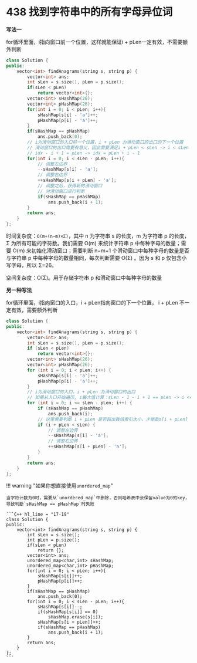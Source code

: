 # 438 找到字符串中的所有字母异位词

**写法一**

for循环里面，i指向窗口前一个位置，这样就能保证i + pLen一定有效，不需要额外判断

```C++
class Solution {
public:
    vector<int> findAnagrams(string s, string p) {
        vector<int> ans;
        int sLen = s.size(), pLen = p.size();
        if(sLen < pLen)
            return vector<int>{};
        vector<int> sHashMap(26);
        vector<int> pHashMap(26);       
        for(int i = 0; i < pLen; i++){
            sHashMap[s[i] - 'a']++;
            pHashMap[p[i] - 'a']++;
        }
        if(sHashMap == pHashMap)
            ans.push_back(0);
        // i为滑动窗口的入口前一个位置，i + pLen 为滑动窗口的出口的下一个位置
        // 滑动窗口的出口需要有意义，因此需要满足i + pLen < sLen -> i < sLen - pLen
        // idx - i + 1 = pLen -> idx = pLen + i - 1
        for(int i = 0; i < sLen - pLen; i++){
            // 调整左边界
            --sHashMap[s[i] - 'a'];
            // 调整右边界
            ++sHashMap[s[i + pLen] - 'a'];
            // 调整之后，获得新的滑动窗口
            // 对滑动窗口进行判断
            if(sHashMap == pHashMap)
                ans.push_back(i + 1);
        }
        return ans;
    }
};
```

时间复杂度：`O(m+(n−m)×Σ)`，其中 n 为字符串 s 的长度，m 为字符串 p 的长度，Σ 为所有可能的字符数。我们需要 O(m) 来统计字符串 p 中每种字母的数量；需要 O(m) 来初始化滑动窗口；需要判断 n−m+1 个滑动窗口中每种字母的数量是否与字符串 p 中每种字母的数量相同，每次判断需要 O(Σ) 。因为 s 和 p 仅包含小写字母，所以 Σ=26。

空间复杂度：O(Σ)。用于存储字符串 p 和滑动窗口中每种字母的数量



**另一种写法**

for循环里面，i指向窗口的入口，i + pLen指向窗口的下一个位置， i + pLen 不一定有效，需要额外判断

```C++
class Solution {
public:
    vector<int> findAnagrams(string s, string p) {
        vector<int> ans;
        int sLen = s.size(), pLen = p.size();
        if (sLen < pLen)
            return vector<int>{};
        vector<int> sHashMap(26);
        vector<int> pHashMap(26);
        for (int i = 0; i < pLen; i++) {
            sHashMap[s[i] - 'a']++;
            pHashMap[p[i] - 'a']++;
        }
        // i为滑动窗口的入口，i + pLen 为滑动窗口的出口
        // 如果从入口开始遍历, i最大值计算：sLen - 1 - i + 1 == pLen -> i <= sLen - pLen
        for (int i = 0; i <= sLen - pLen; i++) {
            if (sHashMap == pHashMap)
                ans.push_back(i);
            // 这里需要判断 i + pLen 是否超出数组索引大小，才能取s[i + pLen]
            if (i + pLen < sLen) {
                // 调整左边界
                --sHashMap[s[i] - 'a'];
                // 调整右边界
                ++sHashMap[s[i + pLen] - 'a'];
            }
        }
        return ans;
    }
};
```

!!! warning "如果你想直接使用`unordered_map`"

    当字符计数为0时，需要从`unordered_map`中删除，否则哈希表中会保留value为0的key，导致判断`sHashMap == pHashMap`时失败
    
    ```C++ hl_line = "17-19"
    class Solution {
    public:
        vector<int> findAnagrams(string s, string p) {
            int sLen = s.size();
            int pLen = p.size();
            if(sLen < pLen)
                return {};
            vector<int> ans;
            unordered_map<char,int> sHashMap;
            unordered_map<char,int> pHashMap;
            for(int i = 0; i < pLen; i++){
                sHashMap[s[i]]++;
                pHashMap[p[i]]++;
            }
            if(sHashMap == pHashMap)
                ans.push_back(0);
            for(int i = 0; i < sLen - pLen; i++){
                sHashMap[s[i]]--;
                if(sHashMap[s[i]] == 0)
                    sHashMap.erase(s[i]);
                sHashMap[s[i + pLen]]++;
                if(sHashMap == pHashMap)
                    ans.push_back(i + 1);
            }
            return ans;
        }
    };
    ```
        
